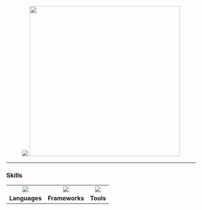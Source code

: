 <div align="center">

<img src="https://readme-typing-svg.demolab.com?font=Fira+Code&size=22&duration=2000&pause=1500&color=6dbac6&center=true&vCenter=true&width=700&lines=Hey,+I'm+Yassien+Tawfik!;%C2%A0AI+Engineer+%7C+Computer+Vision+%7C+Biomedical+AI;Building+Intelligent+Pipelines+for+Real+World+Impact&repeat=true" />


<img src="https://user-images.githubusercontent.com/74038190/212749168-86d6c7ab-98da-409b-998f-c5b74721badd.gif" height="400" width="400">

</div>

---

### Skills

<table align="center">
  <tr>
    <td align="center">
      <img src="https://skillicons.dev/icons?i=py,c,cpp,java,html,css,js&perline=7" />
    </td>
    <td align="center">
      <img src="https://skillicons.dev/icons?i=tensorflow,pytorch,opencv,sklearn,flask,qt&perline=6" />
    </td>
    <td align="center">
      <img src="https://skillicons.dev/icons?i=vscode,pycharm,webstorm,clion,arduino,blender&perline=6" />
    </td>
  </tr>
  <tr>
    <td align="center"><b>Languages</b></td>
    <td align="center"><b>Frameworks</b></td>
    <td align="center"><b>Tools</b></td>
  </tr>
</table>

